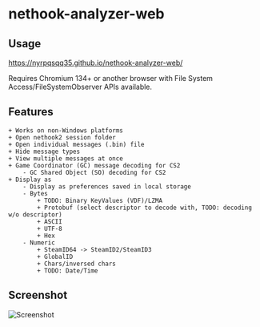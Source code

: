 # nethook-analyzer-web

## Usage
https://nyrpqsqq35.github.io/nethook-analyzer-web/

Requires Chromium 134+ or another browser with File System Access/FileSystemObserver APIs available.

## Features
```
+ Works on non-Windows platforms
+ Open nethook2 session folder
+ Open individual messages (.bin) file
+ Hide message types
+ View multiple messages at once
+ Game Coordinator (GC) message decoding for CS2
    - GC Shared Object (SO) decoding for CS2
+ Display as
    - Display as preferences saved in local storage 
    - Bytes
        + TODO: Binary KeyValues (VDF)/LZMA
        + Protobuf (select descriptor to decode with, TODO: decoding w/o descriptor) 
        + ASCII
        + UTF-8
        + Hex
    - Numeric
        + SteamID64 -> SteamID2/SteamID3
        + GlobalID
        + Chars/inversed chars
        + TODO: Date/Time
```

## Screenshot
![Screenshot](.github/Screenshot%202025-10-20%20at%201.38.47%E2%80%AFAM.png)